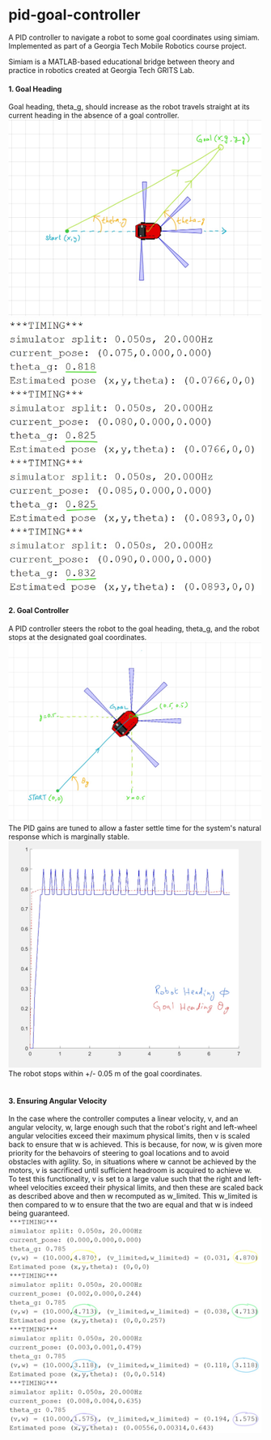 # pid-goal-controller
A PID controller to navigate a robot to some goal coordinates using simiam. Implemented as part of a Georgia Tech Mobile Robotics course project.

Simiam is a MATLAB-based educational bridge between theory and practice in robotics created at Georgia Tech GRITS Lab.

<h4>1. Goal Heading</h4>
Goal heading, theta_g, should increase as the robot travels straight at its current heading in the absence of a goal controller.
<br />
<img src="https://github.com/Salman-H/pid-goal-controller/blob/master/figures/Inked1_theta_g_test_sim_LI.jpg" alt="" width="500">
<br />
<img src="https://github.com/Salman-H/pid-goal-controller/blob/master/figures/Inked1_theta_g_test_data_LI.jpg" alt="" width="500">

<h4>2. Goal Controller</h4>
A PID controller steers the robot to the goal heading, theta_g, and the robot stops at the designated goal coordinates.
<br />
<img src="https://github.com/Salman-H/pid-goal-controller/blob/master/figures/Inked3_pid_arrived_at_goal_sim_LI.jpg" alt="" width="500">
<br />
The PID gains are tuned to allow a faster settle time for the system's natural response which is marginally stable.
<br />
<img src="https://github.com/Salman-H/pid-goal-controller/blob/master/figures/Inked3_pid_settle_time_graph_LI.jpg" alt="" width="500">
<br />
The robot stops within +/- 0.05 m of the goal coordinates.
<br />
<img src="https://https://github.com/Salman-H/pid-goal-controller/blob/master/figures/Inked3_goal_final_pose_data_LI.jpg" alt="" width="500">
<br />

<h4>3. Ensuring Angular Velocity</h4>
In the case where the controller computes a linear velocity, v, and an angular velocity, w, large enough such that the robot's right and left-wheel
angular velocities exceed their maximum physical limits, then v is scaled back to ensure that w is achieved. This is because, for now, w 
is given more priority for the behavoirs of steering to goal locations and to avoid obstacles with agility. So, in situations where w cannot 
be achieved by the motors, v is sacrificed until sufficient headroom is acquired to achieve w.
<br />
To test this functionality, v is set to a large value such that the right and left-wheel velocities exceed their physical limits, and then 
these are scaled back as described above and then w recomputed as w_limited. This w_limited is then compared to w to ensure that the two are equal
and that w is indeed being guaranteed.
<br />
<img src="https://github.com/Salman-H/pid-goal-controller/blob/master/figures/Inked4_ensure_w_data_LI.jpg" alt="" width="500">

